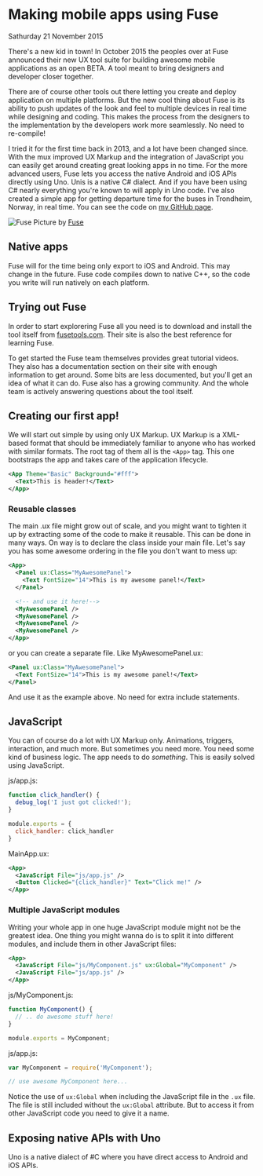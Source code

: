 # Making mobile apps using Fuse
Sathurday 21 November 2015

There's a new kid in town! In October 2015 the peoples over at Fuse announced their new UX tool suite for building awesome mobile applications as an open BETA. A tool meant to bring designers and developer closer together.

There are of course other tools out there letting you create and deploy application on multiple platforms. But the new cool thing about Fuse is its ability to push updates of the look and feel to multiple devices in real time while designing and coding. This makes the process from the designers to the implementation by the developers work more seamlessly. No need to re-compile!

I tried it for the first time back in 2013, and a lot have been changed since. With the mux improved UX Markup and the integration of JavaScript you can easily get around creating great looking apps in no time. For the more advanced users, Fuse lets you access the native Android and iOS APIs directly using Uno. Unis is a native C# dialect. And if you have been using C# nearly everything you're known to will apply in Uno code. I've also created a simple app for getting departure time for the buses in Trondheim, Norway, in real time. You can see the code on [my GitHub page](https://github.com/tmn/FuseBus).

![Fuse](https://az664292.vo.msecnd.net/fusetoolscom/v1447844604954/images/fuse_hotspots_tinypng.png)
Picture by [Fuse](http://fusetools.com/)

## Native apps

Fuse will for the time being only export to iOS and Android. This may change in the future. Fuse code compiles down to native C++, so the code you write will run natively on each platform.

## Trying out Fuse

In order to start explorering Fuse all you need is to download and install the tool itself from [fusetools.com](http://fusetools.com/). Their site is also the best reference for learning Fuse.

To get started the Fuse team themselves provides great tutorial videos. They also has a documentation section on their site with enough information to get around. Some bits are less documented, but you'll get an idea of what it can do. Fuse also has a growing community. And the whole team is actively answering questions about the tool itself.

## Creating our first app!

We will start out simple by using only UX Markup. UX Markup is a XML-based format that should be immediately familiar to anyone who has worked with similar formats. The root tag of them all is the `<App>` tag. This one bootstraps the app and takes care of the application lifecycle.

```xml
<App Theme="Basic" Background="#fff">
  <Text>This is header!</Text>
</App>
```

### Reusable classes

The main .ux file might grow out of scale, and you might want to tighten it up by extracting some of the code to make it reusable. This can be done in many ways. On way is to declare the class inside your main file. Let's say you has some awesome ordering in the file you don't want to mess up:

```xml
<App>
  <Panel ux:Class="MyAwesomePanel">
    <Text FontSize="14">This is my awesome panel!</Text>
  </Panel>

  <!-- and use it here!-->
  <MyAwesomePanel />
  <MyAwesomePanel />
  <MyAwesomePanel />
  <MyAwesomePanel />
</App>
```

or you can create a separate file. Like MyAwesomePanel.ux:

```xml
<Panel ux:Class="MyAwesomePanel">
  <Text FontSize="14">This is my awesome panel!</Text>
</Panel>
```

And use it as the example above. No need for extra include statements.



## JavaScript

You can of course do a lot with UX Markup only. Animations, triggers, interaction, and much more. But sometimes you need more. You need some kind of business logic. The app needs to do _something_. This is easily solved using JavaScript.

js/app.js:
```javascript
function click_handler() {
  debug_log('I just got clicked!');
}

module.exports = {
  click_handler: click_handler
}
```

MainApp.ux:
```xml
<App>
  <JavaScript File="js/app.js" />
  <Button Clicked="{click_handler}" Text="Click me!" />
</App>
```

### Multiple JavaScript modules

Writing your whole app in one huge JavaScript module might not be the greatest idea. One thing you might wanna do is to split it into different modules, and include them in other JavaScript files:

```xml
<App>
  <JavaScript File="js/MyComponent.js" ux:Global="MyComponent" />
  <JavaScript File="js/app.js" />
</App>
```

js/MyComponent.js:
```javascript
function MyComponent() {
  // .. do awesome stuff here!
}

module.exports = MyComponent;
```

js/app.js:
```javascript
var MyComponent = require('MyComponent');

// use awesome MyComponent here...
```

Notice the use of `ux:Global` when including the JavaScript file in the `.ux` file. The file is still included without the `ux:Global` attribute. But to access it from other JavaScript code you need to give it a name.


## Exposing native APIs with Uno

Uno is a native dialect of #C where you have direct access to Android and iOS APIs.
